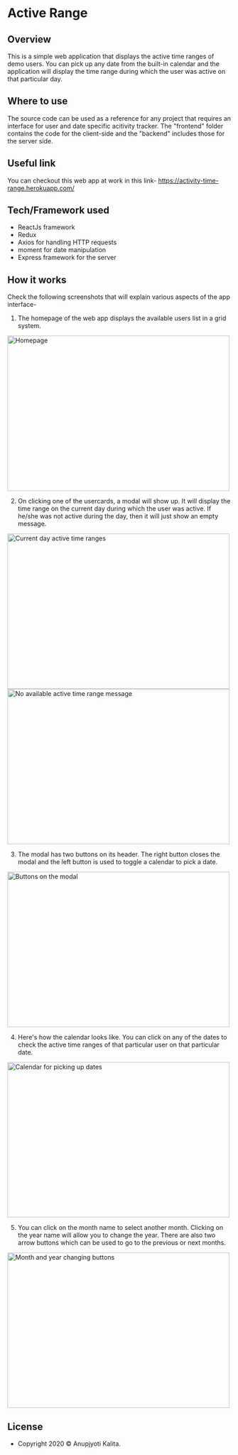 # Active Range
## Overview
This is a simple web application that displays the active time ranges of demo users. You can pick up any date from the built-in calendar and the application will display the time range during which the user was active on that particular day.

## Where to use
The source code can be used as a reference for any project that requires an interface for user and date specific acitivity tracker. The "frontend" folder contains the code for the client-side and the "backend" includes those for the server side.

## Useful link
You can checkout this web app at work in this link- https://activity-time-range.herokuapp.com/

## Tech/Framework used
- ReactJs framework
- Redux
- Axios for handling HTTP requests
- moment for date manipulation
- Express framework for the server

## How it works
Check the following screenshots that will explain various aspects of the app interface-
1. The homepage of the web app displays the available users list in a grid system.
<img src= "images/home.PNG" width="500" height="350" alt="Homepage" >

2. On clicking one of the usercards, a modal will show up. It will display the time range on the current day during which the user was active. If he/she was not active during the day, then it will just show an empty message.
<img src="images/currentdayactivity.PNG" width="500" height="350" alt="Current day active time ranges" >
<img src="images/noactivity.PNG" width="500" height="350" alt="No available active time range message"  >

3. The modal has two buttons on its header. The right button closes the modal and the left button is used to toggle a calendar to pick a date.
<img src="images/showbuttons.PNG" width="500" height="350" alt="Buttons on the modal" >

4. Here's how the calendar looks like. You can click on any of the dates to check the active time ranges of that particular user on that particular date.
<img src="images/calendar.PNG" width="500" height="350" alt="Calendar for picking up dates" >

5. You can click on the month name to select another month. Clicking on the year name will allow you to change the year. There are also two arrow buttons which can be used to go to the previous or next months.
<img src="images/showtogglebuttons.PNG" width="500" height="350" alt="Month and year changing buttons" >

## License
- Copyright 2020 © Anupjyoti Kalita.
